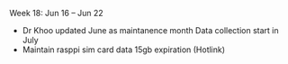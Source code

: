 Week 18: Jun 16 – Jun 22
- Dr Khoo updated June as maintanence month
Data collection start in July
- Maintain rasppi sim card data 15gb expiration (Hotlink)
